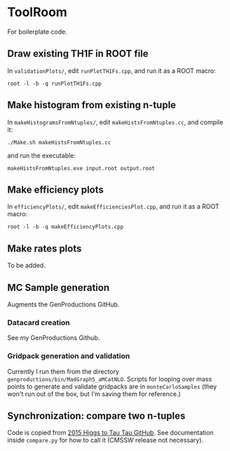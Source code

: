 # ToolRoom 

For boilerplate code.


## Draw existing TH1F in ROOT file

In `validationPlots/`, edit `runPlotTH1Fs.cpp`, and run it as a ROOT macro:

   ```
   root -l -b -q runPlotTH1Fs.cpp
   ```


## Make histogram from existing n-tuple

In `makeHistogramsFromNtuples/`, edit `makeHistsFromNtuples.cc`, and compile it:

   ```
   ./Make.sh makeHistsFromNtuples.cc
   ```

and run the executable:

   ```
   makeHistsFromNtuples.exe input.root output.root
   ```


## Make efficiency plots

In `efficiencyPlots/`, edit `makeEfficienciesPlot.cpp`, and run it as a ROOT macro:

   ```
   root -l -b -q makeEfficiencyPlots.cpp
   ```

## Make rates plots

   To be added.

## MC Sample generation
   Augments the GenProductions GitHub.
   ### Datacard creation
   See my GenProductions Github.

   ### Gridpack generation and validation 
   Currently I run them from the directory `genproductions/bin/MadGraph5_aMCatNLO`. Scripts for looping over mass points to generate and validate gridpacks are in `monteCarloSamples` (they won't run out of the box, but I'm saving them for reference.)

## Synchronization: compare two n-tuples
   Code is copied from [2015 Higgs to Tau Tau GitHub](https://github.com/CMS-HTT/2015-sync/blob/master/compare.py). See documentation inside `compare.py` for how to call it (CMSSW release not necessary).